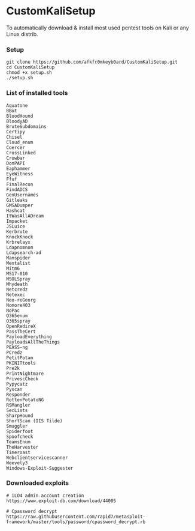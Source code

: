 # CustomKaliSetup
To automatically download &amp; install most used pentest tools on Kali or any Linux distrib.

### Setup
```
git clone https://github.com/afkfr0mkeyb0ard/CustomKaliSetup.git
cd CustomKaliSetup
chmod +x setup.sh
./setup.sh
```

### List of installed tools

```
Aquatone
BBot
BloodHound
BloodyAD
BruteSubdomains
Certipy
Chisel
Cloud_enum
Coercer
CrossLinked
Crowbar
DonPAPI
Eaphammer
EyeWitness
Ffuf
FinalRecon
FindADCS
GenUsernames
Gitleaks
GMSADumper
Hashcat
ItWasAllADream
Impacket
JSLuice
Kerbrute
KnockKnock
Krbrelayx
Ldapnomnom
Ldapsearch-ad
Manspider
Mentalist
Mitm6
MS17-010
MSOLSpray
Mhydeath
Netcredz
Netexec
Neo-reGeorg
Nomore403
NoPac
O365enum
O365spray
OpenRedireX
PassTheCert
PayloadEverything
PayloadsAllTheThings
PEASS-ng
PCredz
PetitPotam
PKINITtools
Pre2k
PrintNightmare
PrivescCheck
Pypycatz
Pyscan
Responder
RottenPotatoNG
RSMangler
SecLists
SharpHound
ShortScan (IIS Tilde)
Smuggler
Spiderfoot
Spoofcheck
TeamsEnum
TheHarvester
Timeroast
Webclientservicescanner
Weevely3
Windows-Exploit-Suggester
```

### Downloaded exploits 
```
# iLO4 admin account creation
https://www.exploit-db.com/download/44005

# Cpassword decrypt
https://raw.githubusercontent.com/rapid7/metasploit-framework/master/tools/password/cpassword_decrypt.rb
```
